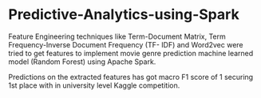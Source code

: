 # Predictive-Analytics-using-Spark
Feature Engineering techniques like Term-Document Matrix, Term Frequency-Inverse Document Frequency (TF- IDF) and Word2vec were tried to get features to implement movie genre prediction machine learned model (Random Forest) using Apache Spark.

Predictions on the extracted features has got macro F1 score of 1 securing 1st place with in university level Kaggle competition.
